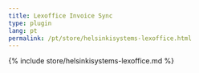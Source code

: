 ```yaml
---
title: Lexoffice Invoice Sync
type: plugin
lang: pt
permalink: /pt/store/helsinkisystems-lexoffice.html
---
```


{% include store/helsinkisystems-lexoffice.md %}
